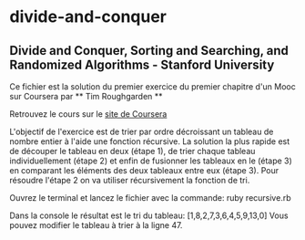 # divide-and-conquer

## Divide and Conquer, Sorting and Searching, and Randomized Algorithms - Stanford University

Ce fichier est la solution du premier exercice du premier chapitre d'un Mooc sur Coursera par ** Tim Roughgarden **

Retrouvez le cours sur le [site de Coursera](https://www.coursera.org/learn/algorithms-divide-conquer)

L'objectif de l'exercice est de trier par ordre décroissant un tableau de nombre entier à l'aide une fonction récursive. La solution la plus rapide est de découper le tableau en deux (étape 1), de trier chaque tableau individuellement (étape 2) et enfin de fusionner les tableaux en le (étape 3) en comparant les éléments des deux tableaux entre eux (étape 3). Pour résoudre l'étape 2 on va utiliser récursivement la fonction de tri.

Ouvrez le terminal et lancez le fichier avec la commande:
ruby recursive.rb

Dans la console le résultat est le tri du tableau: [1,8,2,7,3,6,4,5,9,13,0]
Vous pouvez modifier le tableau à trier à la ligne 47.
